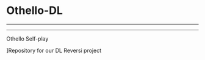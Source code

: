 # Othello-DL
-------------------
-------------------
Othello Self-play 

]Repository for our DL Reversi project
